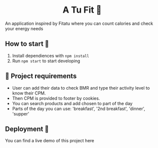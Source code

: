 <h1 align="center"> A Tu Fit 🍎
</h1>


An application inspired by Fitatu where you can count calories and check your energy needs

## How to start 🚀

1. Install dependiences with `npm install`
2. Run `npm start` to start developing

## 📝 Project requirements 

- User can add their data to check BMR and type their activity level to know their CPM.
- Then CPM is provided to footer by cookies.
- You can search products and add chosen to part of the day
- Parts of the day you can use: 'breakfast', '2nd breakfast', 'dinner', 'supper'
## Deployment 🚀

You can find a live demo of this project here
